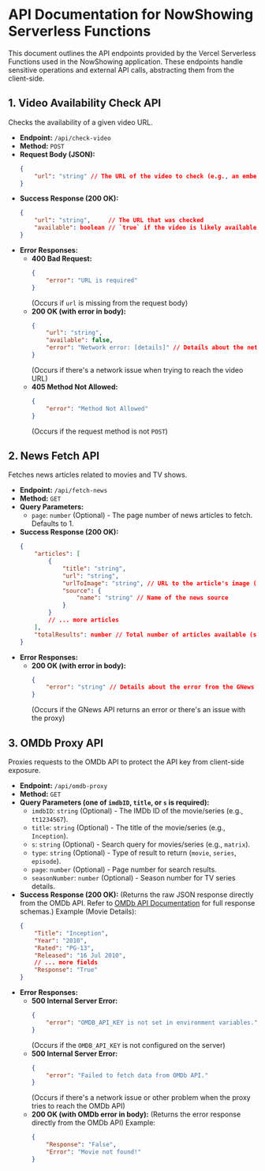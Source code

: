 # API Documentation for NowShowing Serverless Functions

This document outlines the API endpoints provided by the Vercel Serverless Functions used in the NowShowing application. These endpoints handle sensitive operations and external API calls, abstracting them from the client-side.

## 1. Video Availability Check API

Checks the availability of a given video URL.

*   **Endpoint:** `/api/check-video`
*   **Method:** `POST`
*   **Request Body (JSON):**
    ```json
    {
        "url": "string" // The URL of the video to check (e.g., an embed URL)
    }
    ```
*   **Success Response (200 OK):**
    ```json
    {
        "url": "string",     // The URL that was checked
        "available": boolean // `true` if the video is likely available, `false` otherwise
    }
    ```
*   **Error Responses:**
    *   **400 Bad Request:**
        ```json
        {
            "error": "URL is required"
        }
        ```
        (Occurs if `url` is missing from the request body)
    *   **200 OK (with error in body):**
        ```json
        {
            "url": "string",
            "available": false,
            "error": "Network error: [details]" // Details about the network error during fetch
        }
        ```
        (Occurs if there's a network issue when trying to reach the video URL)
    *   **405 Method Not Allowed:**
        ```json
        {
            "error": "Method Not Allowed"
        }
        ```
        (Occurs if the request method is not `POST`)

## 2. News Fetch API

Fetches news articles related to movies and TV shows.

*   **Endpoint:** `/api/fetch-news`
*   **Method:** `GET`
*   **Query Parameters:**
    *   `page`: `number` (Optional) - The page number of news articles to fetch. Defaults to 1.
*   **Success Response (200 OK):**
    ```json
    {
        "articles": [
            {
                "title": "string",
                "url": "string",
                "urlToImage": "string", // URL to the article's image (can be empty)
                "source": {
                    "name": "string" // Name of the news source
                }
            }
            // ... more articles
        ],
        "totalResults": number // Total number of articles available (subject to GNews API free tier limitations)
    }
    ```
*   **Error Responses:**
    *   **200 OK (with error in body):**
        ```json
        {
            "error": "string" // Details about the error from the GNews API or proxy
        }
        ```
        (Occurs if the GNews API returns an error or there's an issue with the proxy)

## 3. OMDb Proxy API

Proxies requests to the OMDb API to protect the API key from client-side exposure.

*   **Endpoint:** `/api/omdb-proxy`
*   **Method:** `GET`
*   **Query Parameters (one of `imdbID`, `title`, or `s` is required):**
    *   `imdbID`: `string` (Optional) - The IMDb ID of the movie/series (e.g., `tt1234567`).
    *   `title`: `string` (Optional) - The title of the movie/series (e.g., `Inception`).
    *   `s`: `string` (Optional) - Search query for movies/series (e.g., `matrix`).
    *   `type`: `string` (Optional) - Type of result to return (`movie`, `series`, `episode`).
    *   `page`: `number` (Optional) - Page number for search results.
    *   `seasonNumber`: `number` (Optional) - Season number for TV series details.
*   **Success Response (200 OK):**
    (Returns the raw JSON response directly from the OMDb API. Refer to [OMDb API Documentation](http://www.omdbapi.com/) for full response schemas.)
    Example (Movie Details):
    ```json
    {
        "Title": "Inception",
        "Year": "2010",
        "Rated": "PG-13",
        "Released": "16 Jul 2010",
        // ... more fields
        "Response": "True"
    }
    ```
*   **Error Responses:**
    *   **500 Internal Server Error:**
        ```json
        {
            "error": "OMDB_API_KEY is not set in environment variables."
        }
        ```
        (Occurs if the `OMDB_API_KEY` is not configured on the server)
    *   **500 Internal Server Error:**
        ```json
        {
            "error": "Failed to fetch data from OMDb API."
        }
        ```
        (Occurs if there's a network issue or other problem when the proxy tries to reach the OMDb API)
    *   **200 OK (with OMDb error in body):**
        (Returns the error response directly from the OMDb API)
        Example:
        ```json
        {
            "Response": "False",
            "Error": "Movie not found!"
        }
        ```
